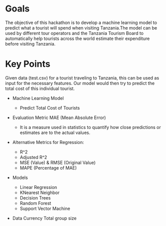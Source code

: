 # Goals

The objective of this hackathon is to develop a machine learning model to predict what a tourist will spend when visiting Tanzania.The model can be used by different tour operators and the Tanzania Tourism Board to automatically help tourists across the world estimate their expenditure before visiting Tanzania.

# Key Points
Given data (test.csv) for a tourist traveling to Tanzania,  this can be used as input for the necessary features. Our model would then try to predict the total cost of this individual tourist.

* Machine Learning Model
    * Predict Total Cost of Tourists

* Evaluation Metric MAE (Mean Absolute Error)
    * It is a measure used in statistics to quantify how close predictions or estimates are to the actual values.
* Alternative Metrics for Regression:
    * R^2
    * Adjusted R^2
    * MSE (Value) & RMSE (Original Value)
    * MAPE (Percentage of MAE)

* Models
    * Linear Regression
    * KNearest Neighbor
    * Decision Trees
    * Random Forest
    * Support Vector Machine

* Data
    Currency
    Total group size
